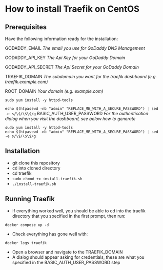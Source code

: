 # How to install Traefik on CentOS

## Prerequisites

Have the following information ready for the installation:

GODADDY_EMAIL
_The email you use for GoDaddy DNS Management_

GODADDY_API_KEY
_The Api Key for your GoDaddy Domain_

GODADDY_API_SECRET
_The Api Secret	for your GoDaddy Domain_

TRAEFIK_DOMAIN
_The subdomain you want for the traefik dashboard (e.g. traefik.example.com)_

ROOT_DOMAIN
_Your domain (e.g. example.com)_

`sudo yum install -y httpd-tools`

`echo $(htpasswd -nb "admin" "REPLACE_ME_WITH_A_SECURE_PASSWORD") | sed -e s/\$/\$\$/g`
BASIC_AUTH_USER_PASSWORD
_For the authentication dialog when you visit the dashboard, see below how to generate_
```
sudo yum install -y httpd-tools
echo $(htpasswd -nb "admin" "REPLACE_ME_WITH_A_SECURE_PASSWORD") | sed -e s/\$/\$\$/g
```

## Installation
- git clone this repository
- cd into cloned directory
- cd traefik
- `sudo chmod +x install-traefik.sh`
- `./install-traefik.sh`

## Running Traefik
- If everything worked well, you should be able to cd into the traefik directory that you specified in the first prompt, then run:

`docker compose up -d`
- Check everything has gone well with:

`docker logs traefik`
- Open a browser and navigate to the TRAEFIK_DOMAIN
- A dialog should appear asking for credentials, these are what you specified in the BASIC_AUTH_USER_PASSWORD step
